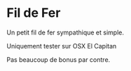 # Fil de Fer

Un petit fil de fer sympathique et simple.

Uniquement tester sur OSX El Capitan

Pas beaucoup de bonus par contre.
